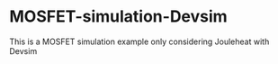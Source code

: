 # MOSFET-simulation-Devsim
This is a MOSFET simulation example only considering Jouleheat with Devsim

